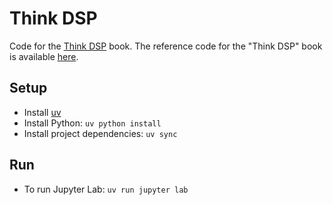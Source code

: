 # Think DSP

Code for the [Think DSP](https://greenteapress.com/wp/think-dsp/) book. The reference code for the "Think DSP" book is
available [here](https://github.com/AllenDowney/ThinkDSP).

## Setup

- Install [uv](https://docs.astral.sh/uv/getting-started/installation/)
- Install Python: `uv python install`
- Install project dependencies: `uv sync`

## Run

- To run Jupyter Lab: `uv run jupyter lab`

